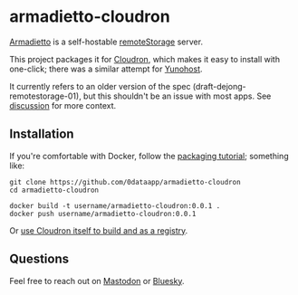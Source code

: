 # armadietto-cloudron

[Armadietto](https://github.com/remotestorage/armadietto/) is a self-hostable [remoteStorage](https://remotestorage.io) server.
  
This project packages it for [Cloudron](https://www.cloudron.io), which makes it easy to install with one-click; there was a similar attempt for [Yunohost](https://community.remotestorage.io/t/armadietto-on-yunohost-front-update-proposal/747).

It currently refers to an older version of the spec (draft-dejong-remotestorage-01), but this shouldn't be an issue with most apps. See [discussion](https://community.remotestorage.io/t/armadietto-on-cloudron/915) for more context.

## Installation

If you're comfortable with Docker, follow the [packaging tutorial](https://docs.cloudron.io/packaging/tutorial/); something like:

```
git clone https://github.com/0dataapp/armadietto-cloudron
cd armadietto-cloudron

docker build -t username/armadietto-cloudron:0.0.1 .
docker push username/armadietto-cloudron:0.0.1
```

Or [use Cloudron itself to build and as a registry](https://rosano.ca/log/01hs9tx1ytkp3kb0v03pdpm08a).

## Questions

Feel free to reach out on [Mastodon](https://rosano.ca/mastodon) or [Bluesky](https://rosano.ca/bluesky).
